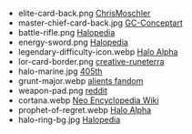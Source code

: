 -   elite-card-back.png
    [ChrisMoschler](https://www.deviantart.com/chrismoschler)
-   master-chief-card-back.jpg
    [GC-Conceptart](https://www.deviantart.com/gc-conceptart)
-   battle-rifle.png
    [Halopedia](https://www.halopedia.org/BR55_battle_rifle)
-   energy-sword.png
    [Halopedia](https://www.halopedia.org/Type-1_energy_sword)
-   legendary-difficulty-icon.webp
    [Halo Alpha](https://halo.fandom.com/wiki/Legendary)
-   lor-card-border.png
    [creative-runeterra](https://creative-runeterra.netlify.app/)
-   halo-marine.jpg
    [405th](https://www.405th.com/forums/threads/eggs-noob-h1-marine.18387/)
-   grunt-major.webp
    [alients fandom](https://aliens.fandom.com/wiki/Unggoy)
-   weapon-pad.png
    [reddit](https://www.reddit.com/r/halo/comments/ov26kg/did_you_know_weapon_pads_have_built_in_timers/)
-   cortana.webp
    [Neo Encyclopedia Wiki](https://neoencyclopedia.fandom.com/wiki/Cortana)
-   prophet-of-regret.webp
    [Halo Alpha](https://halo.fandom.com/wiki/Prophet_of_Regret)
-   halo-ring-bg.jpg
    [Halopedia](https://www.halopedia.org/Installation_04)
